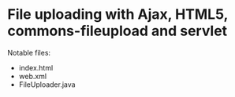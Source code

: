 # File uploading with Ajax, HTML5, commons-fileupload and servlet

Notable files:

- index.html
- web.xml
- FileUploader.java